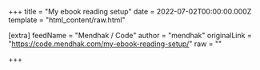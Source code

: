 
+++
title = "My ebook reading setup"
date = 2022-07-02T00:00:00.000Z
template = "html_content/raw.html"

[extra]
feedName = "Mendhak / Code"
author = "mendhak"
originalLink = "https://code.mendhak.com/my-ebook-reading-setup/"
raw = ""

+++

